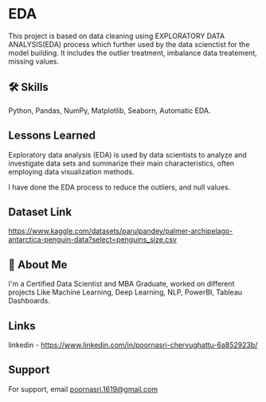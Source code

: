 
# EDA   

This project is based on data cleaning using EXPLORATORY DATA ANALYSIS(EDA) process which further used by the data scienctist for the model building. It includes the outlier treatment, imbalance data treatement, missing values.


## 🛠 Skills

Python, Pandas, NumPy, Matplotlib, Seaborn, Automatic EDA.


## Lessons Learned

Exploratory data analysis (EDA) is used by data scientists to analyze and investigate data sets and summarize their main characteristics, often employing data visualization methods.

I have done the EDA process to reduce the outliers, and null values.
## Dataset Link

https://www.kaggle.com/datasets/parulpandey/palmer-archipelago-antarctica-penguin-data?select=penguins_size.csv

## 🚀 About Me

I'm a Certified Data Scientist and MBA Graduate, worked on different projects Like Machine Learning, Deep Learning, NLP, PowerBI, Tableau Dashboards.



## Links
linkedin - https://www.linkedin.com/in/poornasri-chervughattu-6a852923b/



## Support

For support, email poornasri.1619@gmail.com

